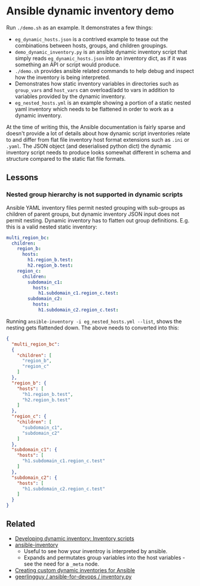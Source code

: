 # Ansible dynamic inventory demo

Run `./demo.sh` as an example. It demonstrates a few things:

- `eg_dynamic_hosts.json` is a contrived example to tease out the combinations between hosts, groups, and children groupings.
- `demo_dynamic_inventory.py` is an ansible dynamic inventory script that simply reads `eg_dynamic_hosts.json` into an inventory dict, as if it was something an API or script would produce.
- `./demo.sh` provides ansible related commands to help debug and inspect how the inventory is being interpreted.
- Demonstrates how static inventory variables in directories such as `group_vars` and `host_vars` can overload/add to vars in addition to variables provided by the dynamic inventory.
- `eg_nested_hosts.yml` is an example showing a portion of a static nested yaml inventory which needs to be flattened in order to work as a dynamic inventory.

At the time of writing this, the Ansible documentation is fairly sparse and doesn't provide a lot of details about how dynamic script inventories relate to and differ from flat file inventory host format extensions such as `.ini` or `.yaml`. The JSON object (and deserialised python dict) the dynamic inventory script needs to produce looks somewhat different in schema and structure compared to the static flat file formats.

## Lessons

### Nested group hierarchy is not supported in dynamic scripts

Ansible YAML inventory files permit nested grouping with sub-groups as children of parent groups, but dynamic inventory JSON input does not permit nesting. Dynamic inventory has to flatten out group definitions. E.g. this is a valid nested static inventory:

```yaml
multi_region_bc:
  children:
    region_b:
      hosts:
        h1.region_b.test:
        h2.region_b.test:
    region_c:
      children:
        subdomain_c1:
          hosts:
            h1.subdomain_c1.region_c.test:
        subdomain_c2:
          hosts:
            h1.subdomain_c2.region_c.test:
```

Running `ansible-inventory -i eg_nested_hosts.yml --list`, shows the nesting gets flattended down. The above needs to converted into this:

```json
{
  "multi_region_bc":
  {
    "children": [
      "region_b",
      "region_c"
    ]
  },
  "region_b": {
    "hosts": [
      "h1.region_b.test",
      "h2.region_b.test"
    ]
  },
  "region_c": {
    "children": [
      "subdomain_c1",
      "subdomain_c2"
    ]
  },
  "subdomain_c1": {
    "hosts": [
      "h1.subdomain_c1.region_c.test"
    ]
  },
  "subdomain_c2": {
    "hosts": [
      "h1.subdomain_c2.region_c.test"
    ]
  }
}
```

## Related

- [Developing dynamic inventory: Inventory scripts](https://docs.ansible.com/ansible/latest/dev_guide/developing_inventory.html#developing-inventory-scripts)
- [ansible-inventory](https://docs.ansible.com/ansible/latest/cli/ansible-inventory.html#ansible-inventory)
  - Useful to see how your inventroy is interpreted by ansible.
  - Expands and permutates group variables into the host variables - see the need for a `_meta` node.
- [Creating custom dynamic inventories for Ansible](https://www.jeffgeerling.com/blog/creating-custom-dynamic-inventories-ansible)
- [geerlingguy / ansible-for-devops / inventory.py](https://github.com/geerlingguy/ansible-for-devops/blob/master/dynamic-inventory/custom/inventory.py)
